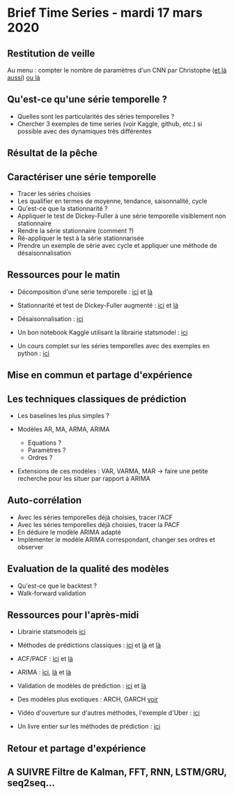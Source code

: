 # Brief Time Series - mardi 17 mars 2020

## Restitution de veille

Au menu : compter le nombre de paramètres d'un CNN par Christophe ([et là aussi](https://www.learnopencv.com/number-of-parameters-and-tensor-sizes-in-convolutional-neural-network/)) [ou là](https://datascience.stackexchange.com/questions/55402/how-many-parameters-in-a-conv2d-layer)

## Qu'est-ce qu'une série temporelle ?

* Quelles sont les particularités des séries temporelles ?
* Chercher 3 exemples de time series (voir Kaggle, github, etc.) si possible avec des dynamiques très différentes

## Résultat de la pêche

## Caractériser une série temporelle
* Tracer les séries choisies
* Les qualifier en termes de moyenne, tendance, saisonnalité, cycle
* Qu'est-ce que la stationnarité ?
* Appliquer le test de Dickey-Fuller à une série temporelle visiblement non stationnaire
* Rendre la série stationnaire (comment ?)
* Ré-appliquer le test à la série stationnarisée
* Prendre un exemple de série avec cycle et appliquer une méthode de désaisonnalisation

## Ressources pour le matin

* Décomposition d'une série temporelle :
[ici](https://machinelearningmastery.com/decompose-time-series-data-trend-seasonality/)
et [là](https://anomaly.io/seasonal-trend-decomposition-in-r/index.html)

* Stationnarité et test de Dickey-Fuller augmenté :
[ici](https://towardsdatascience.com/stationarity-in-time-series-analysis-90c94f27322)
et [là](https://machinelearningmastery.com/time-series-data-stationary-python/)

* Désaisonnalisation : [ici](https://machinelearningmastery.com/time-series-seasonality-with-python/)

* Un bon notebook Kaggle utilisant la librairie statsmodel : [ici](https://www.kaggle.com/harryren/boston-arima-forecast-and-analysis)

* Un cours complet sur les séries temporelles avec des exemples en python : [ici](https://www.tutorialspoint.com/time_series/index.htm)

## Mise en commun et partage d'expérience

## Les techniques classiques de prédiction

* Les baselines les plus simples ?
* Modèles AR, MA, ARMA, ARIMA
	* Equations ?
	* Paramètres ?
	* Ordres ?

* Extensions de ces modèles : VAR, VARMA, MAR -> faire une petite recherche pour les situer par rapport à ARIMA	

## Auto-corrélation

* Avec les séries temporelles déjà choisies, tracer l'ACF
* Avec les séries temporelles déjà choisies, tracer la PACF
* En déduire le modèle ARIMA adapté
* Implémenter le modèle ARIMA correspondant, changer ses ordres et observer


## Evaluation de la qualité des modèles

* Qu'est-ce que le backtest ?
* Walk-forward validation


## Ressources pour l'après-midi

* Librairie statsmodels [ici](https://www.statsmodels.org/stable/index.html)

* Méthodes de prédictions classiques : [ici](https://machinelearningmastery.com/simple-time-series-forecasting-models/) et [là](https://machinelearningmastery.com/time-series-forecasting-methods-in-python-cheat-sheet/) et [là](https://www.kaggle.com/thebrownviking20/everything-you-can-do-with-a-time-series)

* ACF/PACF : [ici](https://machinelearningmastery.com/gentle-introduction-autocorrelation-partial-autocorrelation/) et [là](https://towardsdatascience.com/significance-of-acf-and-pacf-plots-in-time-series-analysis-2fa11a5d10a8)

* ARIMA : [ici](https://machinelearningmastery.com/arima-for-time-series-forecasting-with-python/), [là](http://people.duke.edu/%7Ernau/Notes_on_nonseasonal_ARIMA_models--Robert_Nau.pdf) et [là](https://people.duke.edu/~rnau/411arim2.htm)

* Validation de modèles de prédiction : [ici](https://machinelearningmastery.com/backtest-machine-learning-models-time-series-forecasting/) et [là](https://blog.insightdatascience.com/whats-wrong-with-my-time-series-model-validation-without-a-hold-out-set-94151d38cf5b)

* Des modèles plus exotiques : ARCH, GARCH [voir](https://en.wikipedia.org/wiki/Autoregressive_conditional_heteroskedasticity)

* Vidéo d'ouverture sur d'autres méthodes, l'exemple d'Uber : [ici](https://youtu.be/VYpAodcdFfA)

* Un livre entier sur les méthodes de prédiction : [ici](https://otexts.com/fpp2/)

## Retour et partage d'expérience



## A SUIVRE Filtre de Kalman, FFT, RNN, LSTM/GRU, seq2seq...

